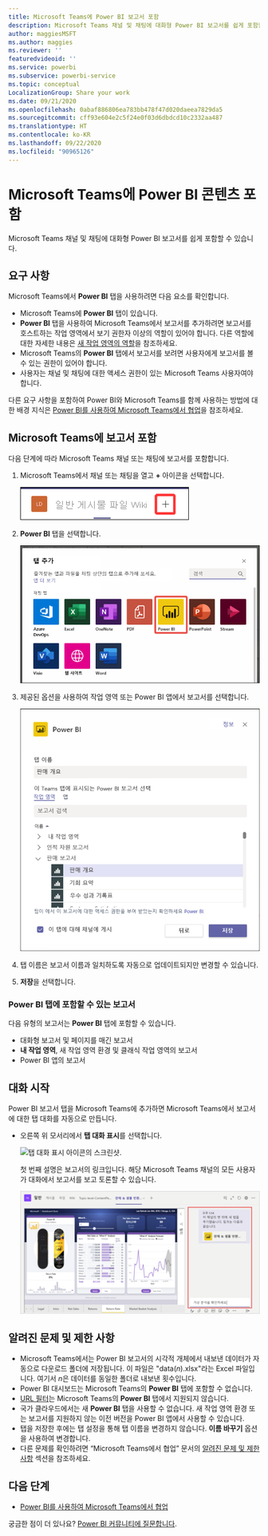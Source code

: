 ```yaml
---
title: Microsoft Teams에 Power BI 보고서 포함
description: Microsoft Teams 채널 및 채팅에 대화형 Power BI 보고서를 쉽게 포함할 수 있습니다. .
author: maggiesMSFT
ms.author: maggies
ms.reviewer: ''
featuredvideoid: ''
ms.service: powerbi
ms.subservice: powerbi-service
ms.topic: conceptual
LocalizationGroup: Share your work
ms.date: 09/21/2020
ms.openlocfilehash: 0abaf886806ea783bb478f47d020daeea7829da5
ms.sourcegitcommit: cff93e604e2c5f24e0f03d6dbdcd10c2332aa487
ms.translationtype: HT
ms.contentlocale: ko-KR
ms.lasthandoff: 09/22/2020
ms.locfileid: "90965126"
---
```

# <a name="embed-power-bi-content-in-microsoft-teams"></a>Microsoft Teams에 Power BI 콘텐츠 포함

Microsoft Teams 채널 및 채팅에 대화형 Power BI 보고서를 쉽게 포함할 수 있습니다. 

## <a name="requirements"></a>요구 사항

Microsoft Teams에서 **Power BI** 탭을 사용하려면 다음 요소를 확인합니다.

- Microsoft Teams에 **Power BI** 탭이 있습니다.
- **Power BI** 탭을 사용하여 Microsoft Teams에서 보고서를 추가하려면 보고서를 호스트하는 작업 영역에서 보기 권한자 이상의 역할이 있어야 합니다. 다른 역할에 대한 자세한 내용은 [새 작업 영역의 역할](service-new-workspaces.md#roles-in-the-new-workspaces)을 참조하세요.
- Microsoft Teams의 **Power BI** 탭에서 보고서를 보려면 사용자에게 보고서를 볼 수 있는 권한이 있어야 합니다.
- 사용자는 채널 및 채팅에 대한 액세스 권한이 있는 Microsoft Teams 사용자여야 합니다.

다른 요구 사항을 포함하여 Power BI와 Microsoft Teams를 함께 사용하는 방법에 대한 배경 지식은 [Power BI를 사용하여 Microsoft Teams에서 협업](service-embed-report-microsoft-teams.md)을 참조하세요.

## <a name="embed-a-report-in-microsoft-teams"></a>Microsoft Teams에 보고서 포함

다음 단계에 따라 Microsoft Teams 채널 또는 채팅에 보고서를 포함합니다.

1. Microsoft Teams에서 채널 또는 채팅을 열고 **+** 아이콘을 선택합니다.

    ![채널 또는 채팅에 탭 추가의 스크린샷.](media/service-embed-report-microsoft-teams/service-embed-report-microsoft-teams-add.png)

1. **Power BI** 탭을 선택합니다.

    ![Power BI를 보여 주는 Microsoft Teams 탭 목록의 스크린샷.](media/service-embed-report-microsoft-teams/service-embed-report-microsoft-teams-tab.png)

1. 제공된 옵션을 사용하여 작업 영역 또는 Power BI 앱에서 보고서를 선택합니다.

    ![Microsoft Teams 설정의 Power BI 탭 스크린샷.](media/service-embed-report-microsoft-teams/service-embed-report-microsoft-teams-tab-settings.png)

1. 탭 이름은 보고서 이름과 일치하도록 자동으로 업데이트되지만 변경할 수 있습니다.

1. **저장**을 선택합니다.

### <a name="reports-you-can-embed-on-the-power-bi-tab"></a>Power BI 탭에 포함할 수 있는 보고서

다음 유형의 보고서는 **Power BI** 탭에 포함할 수 있습니다.

- 대화형 보고서 및 페이지를 매긴 보고서
- **내 작업 영역**, 새 작업 영역 환경 및 클래식 작업 영역의 보고서
- Power BI 앱의 보고서

## <a name="start-a-conversation"></a>대화 시작

Power BI 보고서 탭을 Microsoft Teams에 추가하면 Microsoft Teams에서 보고서에 대한 탭 대화를 자동으로 만듭니다.

- 오른쪽 위 모서리에서 **탭 대화 표시**를 선택합니다.

    ![탭 대화 표시 아이콘의 스크린샷.](media/service-embed-report-microsoft-teams/power-bi-teams-conversation-icon.png)

    첫 번째 설명은 보고서의 링크입니다. 해당 Microsoft Teams 채널의 모든 사용자가 대화에서 보고서를 보고 토론할 수 있습니다.

    ![탭 대화의 스크린샷.](media/service-embed-report-microsoft-teams/power-bi-teams-conversation-tab.png)

## <a name="known-issues-and-limitations"></a>알려진 문제 및 제한 사항

- Microsoft Teams에서는 Power BI 보고서의 시각적 개체에서 내보낸 데이터가 자동으로 다운로드 폴더에 저장됩니다. 이 파일은 "data(*n*).xlsx"라는 Excel 파일입니다. 여기서 *n*은 데이터를 동일한 폴더로 내보낸 횟수입니다.
- Power BI 대시보드는 Microsoft Teams의 **Power BI** 탭에 포함할 수 없습니다.
- [URL 필터](service-url-filters.md)는 Microsoft Teams의 **Power BI** 탭에서 지원되지 않습니다.
- 국가 클라우드에서는 새 **Power BI** 탭을 사용할 수 없습니다. 새 작업 영역 환경 또는 보고서를 지원하지 않는 이전 버전을 Power BI 앱에서 사용할 수 있습니다.
- 탭을 저장한 후에는 탭 설정을 통해 탭 이름을 변경하지 않습니다. **이름 바꾸기** 옵션을 사용하여 변경합니다.
- 다른 문제를 확인하려면 “Microsoft Teams에서 협업” 문서의 [알려진 문제 및 제한 사항](service-collaborate-microsoft-teams.md#known-issues-and-limitations) 섹션을 참조하세요.

## <a name="next-steps"></a>다음 단계

- [Power BI를 사용하여 Microsoft Teams에서 협업](service-collaborate-microsoft-teams.md)

궁금한 점이 더 있나요? [Power BI 커뮤니티에 질문합니다](https://community.powerbi.com/).
